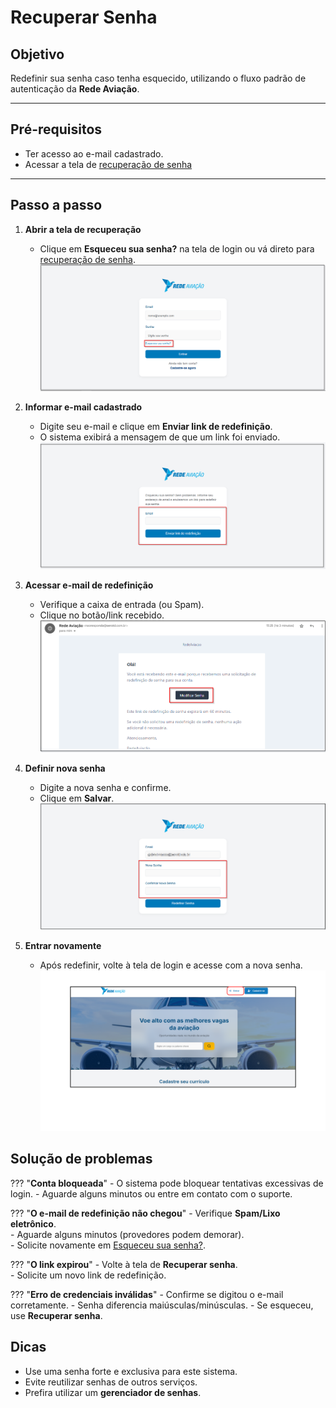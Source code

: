 # <i data-lucide="refresh-cw" class="icon-lg"></i> Recuperar Senha

## <i data-lucide="target" class="icon-lg"></i> Objetivo

Redefinir sua senha caso tenha esquecido, utilizando o fluxo padrão de autenticação da **Rede Aviação**.

---

## <i data-lucide="square-check" class="icon-lg"></i> Pré-requisitos

- Ter acesso ao e-mail cadastrado.
- Acessar a tela de [recuperação de senha](https://www.redeaviacao.com.br/forgot-password)

---

## <i data-lucide="notebook-pen" class="icon-lg"></i> Passo a passo

1.  **Abrir a tela de recuperação**
    - Clique em **Esqueceu sua senha?** na tela de login ou vá direto para [recuperação de senha](https://www.redeaviacao.com.br/forgot-password).
    ![Tela de recuperação de senha](../imagens/Esqueceu%20a%20senha/Esqueceu%20a%20senha.png)

2.  **Informar e-mail cadastrado**
      - Digite seu e-mail e clique em **Enviar link de redefinição**.
      - O sistema exibirá a mensagem de que um link foi enviado.
      ![Tela de recuperação de senha](../imagens/Esqueceu%20a%20senha/Enviar-email.png)

3.  **Acessar e-mail de redefinição**
      - Verifique a caixa de entrada (ou Spam).
      - Clique no botão/link recebido.
      ![Tela de recuperação de senha](../imagens/Esqueceu%20a%20senha/Alterar-senha.png)

4.  **Definir nova senha**
      - Digite a nova senha e confirme.
      - Clique em **Salvar**.
      ![Tela de recuperação de senha](../imagens/Esqueceu%20a%20senha/Redefinicao-senha.png)

5.  **Entrar novamente**
      - Após redefinir, volte à tela de login e acesse com a nova senha.
      ![Tela de recuperação de senha](../imagens/Esqueceu%20a%20senha/Login.png)

## <i data-lucide="wrench" class="icon-lg"></i> Solução de problemas

??? "**Conta bloqueada**"
      - O sistema pode bloquear tentativas excessivas de login.
      - Aguarde alguns minutos ou entre em contato com o suporte.

??? "**O e-mail de redefinição não chegou**" 
      - Verifique **Spam/Lixo eletrônico**.  
      - Aguarde alguns minutos (provedores podem demorar).  
      - Solicite novamente em [Esqueceu sua senha?](https://www.redeaviacao.com.br/forgot-password).

??? "**O link expirou**" 
      - Volte à tela de **Recuperar senha**.  
      - Solicite um novo link de redefinição.

??? "**Erro de credenciais inválidas**"
      - Confirme se digitou o e-mail corretamente.
      - Senha diferencia maiúsculas/minúsculas.
      - Se esqueceu, use **Recuperar senha**.

## <i data-lucide="lightbulb" class="icon-dica"></i> Dicas

- Use uma senha forte e exclusiva para este sistema.
- Evite reutilizar senhas de outros serviços.
- Prefira utilizar um **gerenciador de senhas**.
